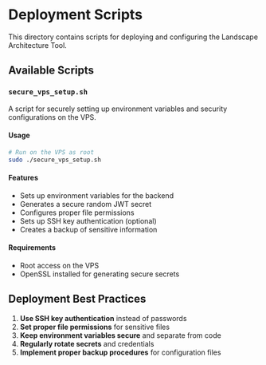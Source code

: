 # Deployment Scripts

This directory contains scripts for deploying and configuring the Landscape Architecture Tool.

## Available Scripts

### `secure_vps_setup.sh`

A script for securely setting up environment variables and security configurations on the VPS.

#### Usage

```bash
# Run on the VPS as root
sudo ./secure_vps_setup.sh
```

#### Features

- Sets up environment variables for the backend
- Generates a secure random JWT secret
- Configures proper file permissions
- Sets up SSH key authentication (optional)
- Creates a backup of sensitive information

#### Requirements

- Root access on the VPS
- OpenSSL installed for generating secure secrets

## Deployment Best Practices

1. **Use SSH key authentication** instead of passwords
2. **Set proper file permissions** for sensitive files
3. **Keep environment variables secure** and separate from code
4. **Regularly rotate secrets** and credentials
5. **Implement proper backup procedures** for configuration files
